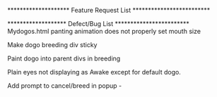 
******************** Feature Request List *************************


******************* Defect/Bug List ************************
Mydogos.html panting animation does not properly set mouth size

Make dogo breeding div sticky

Paint dogo into parent divs in breeding

Plain eyes not displaying as Awake except for default dogo.

Add prompt to cancel/breed in popup - 
